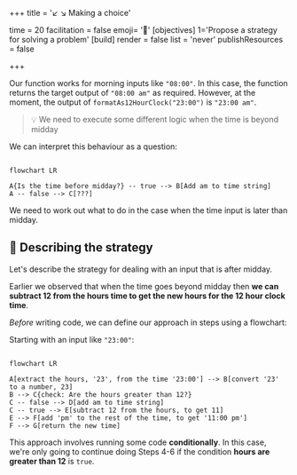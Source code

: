 +++
title = '↙️ ↘️ Making a choice'

time = 20
facilitation = false
emoji= '🧩'
[objectives]
    1='Propose a strategy for solving a problem'
[build]
  render = false
  list = 'never'
  publishResources = false

+++

Our function works for morning inputs like `"08:00"`. In this case, the function returns the target output of `"08:00 am"` as required. However, at the moment, the output of `formatAs12HourClock("23:00")` is `"23:00 am"`.

> 💡 We need to execute some different logic when the time is beyond midday

We can interpret this behaviour as a question:

```mermaid

flowchart LR

A{Is the time before midday?} -- true --> B[Add am to time string]
A -- false --> C[???]
```

We need to work out what to do in the case when the time input is later than midday.

## 🧭 Describing the strategy

Let's describe the strategy for dealing with an input that is after midday.

Earlier we observed that when the time goes beyond midday then **we can subtract 12 from the hours time to get the new hours for the 12 hour clock time**.

_Before_ writing code, we can define our approach in steps using a flowchart:

Starting with an input like `"23:00"`:

```mermaid

flowchart LR

A[extract the hours, '23', from the time '23:00'] --> B[convert '23' to a number, 23]
B --> C{check: Are the hours greater than 12?}
C -- false --> D[add am to time string]
C -- true --> E[subtract 12 from the hours, to get 11]
E --> F[add 'pm' to the rest of the time, to get '11:00 pm']
F --> G[return the new time]
```

This approach involves running some code **conditionally**. In this case, we're only going to continue doing Steps 4-6 if the condition **hours are greater than 12** is `true`.
